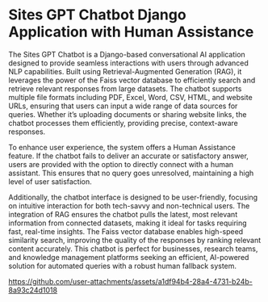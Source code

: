 # Sites GPT Chatbot Django Application with Human Assistance

The Sites GPT Chatbot is a Django-based conversational AI application designed to provide seamless interactions with users through advanced NLP capabilities. Built using Retrieval-Augmented Generation (RAG), it leverages the power of the Faiss vector database to efficiently search and retrieve relevant responses from large datasets. The chatbot supports multiple file formats including PDF, Excel, Word, CSV, HTML, and website URLs, ensuring that users can input a wide range of data sources for queries. Whether it’s uploading documents or sharing website links, the chatbot processes them efficiently, providing precise, context-aware responses. <br>

To enhance user experience, the system offers a Human Assistance feature. If the chatbot fails to deliver an accurate or satisfactory answer, users are provided with the option to directly connect with a human assistant. This ensures that no query goes unresolved, maintaining a high level of user satisfaction. <br>

Additionally, the chatbot interface is designed to be user-friendly, focusing on intuitive interaction for both tech-savvy and non-technical users. The integration of RAG ensures the chatbot pulls the latest, most relevant information from connected datasets, making it ideal for tasks requiring fast, real-time insights. The Faiss vector database enables high-speed similarity search, improving the quality of the responses by ranking relevant content accurately. This chatbot is perfect for businesses, research teams, and knowledge management platforms seeking an efficient, AI-powered solution for automated queries with a robust human fallback system. <br>


https://github.com/user-attachments/assets/a1df94b4-28a4-4731-b24b-8a93c24d1018

